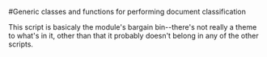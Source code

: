 #Generic classes and functions for performing document classification

This script is basicaly the module's bargain bin--there's not really a theme to what's in it, other than that it probably doesn't belong in any of the other scripts.
